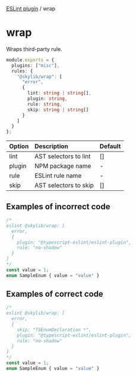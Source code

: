 [ESLint plugin](https://ilyub.github.io/eslint-plugin/) / wrap

# wrap

Wraps third-party rule.

```ts
module.exports = {
  plugins: ["misc"],
  rules: {
    "@skylib/wrap": [
      "error",
      {
        lint: string | string[],
        plugin: string,
        rule: string,
        skip: string | string[]
      }
    ]
  }
};
```

| Option | Description | Default |
| :----- | :----- | :----- |
| lint | AST selectors to lint | []|
| plugin | NPM package name | -|
| rule | ESLint rule name | -|
| skip | AST selectors to skip | []|

## Examples of incorrect code

```ts
/*
eslint @skylib/wrap: [
  error,
  {
    plugin: "@typescript-eslint/eslint-plugin",
    rule: "no-shadow"
  }
]
*/
const value = 1;
enum SampleEnum { value = "value" }
```

## Examples of correct code

```ts
/*
eslint @skylib/wrap: [
  error,
  {
    skip: "TSEnumDeclaration *",
    plugin: "@typescript-eslint/eslint-plugin",
    rule: "no-shadow"
  }
]
*/
const value = 1;
enum SampleEnum { value = "value" }
```